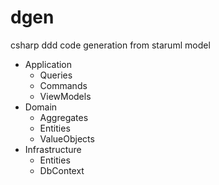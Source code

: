 # dgen
csharp ddd code generation from staruml model

* Application
  * Queries
  * Commands
  * ViewModels
* Domain
  * Aggregates
  * Entities
  * ValueObjects
* Infrastructure
  * Entities
  * DbContext
